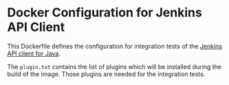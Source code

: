 Docker Configuration for Jenkins API Client
===========================================

This Dockerfile defines the configuration for integration tests
of the [Jenkins API client for Java][1].

The `plugin.txt` contains the list of plugins which will be installed
during the build of the image.
Those plugins are needed for the integration tests.

[1]: https://github.com/RisingOak/jenkins-client
